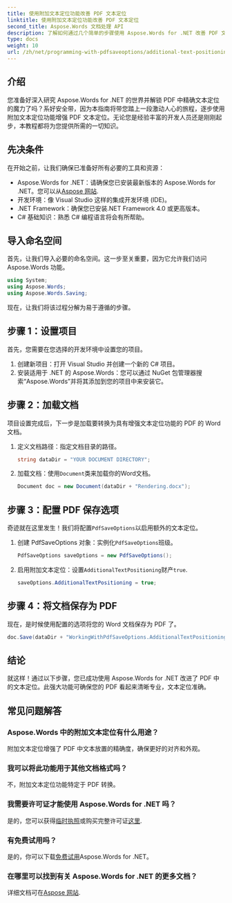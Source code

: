 ```yaml
---
title: 使用附加文本定位功能改善 PDF 文本定位
linktitle: 使用附加文本定位功能改善 PDF 文本定位
second_title: Aspose.Words 文档处理 API
description: 了解如何通过几个简单的步骤使用 Aspose.Words for .NET 改善 PDF 文本定位。增强文档的外观。
type: docs
weight: 10
url: /zh/net/programming-with-pdfsaveoptions/additional-text-positioning/
---
```

## 介绍

您准备好深入研究 Aspose.Words for .NET 的世界并解锁 PDF 中精确文本定位的魔力了吗？系好安全带，因为本指南将带您踏上一段激动人心的旅程，逐步使用附加文本定位功能增强 PDF 文本定位。无论您是经验丰富的开发人员还是刚刚起步，本教程都将为您提供所需的一切知识。

## 先决条件

在开始之前，让我们确保已准备好所有必要的工具和资源：

-  Aspose.Words for .NET：请确保您已安装最新版本的 Aspose.Words for .NET。您可以从[Aspose 网站](https://releases.aspose.com/words/net/).
- 开发环境：像 Visual Studio 这样的集成开发环境 (IDE)。
- .NET Framework：确保您已安装.NET Framework 4.0 或更高版本。
- C# 基础知识：熟悉 C# 编程语言将会有所帮助。

## 导入命名空间

首先，让我们导入必要的命名空间。这一步至关重要，因为它允许我们访问 Aspose.Words 功能。

```csharp
using System;
using Aspose.Words;
using Aspose.Words.Saving;
```

现在，让我们将该过程分解为易于遵循的步骤。

## 步骤 1：设置项目

首先，您需要在您选择的开发环境中设置您的项目。

1. 创建新项目：打开 Visual Studio 并创建一个新的 C# 项目。
2. 安装适用于 .NET 的 Aspose.Words：您可以通过 NuGet 包管理器搜索“Aspose.Words”并将其添加到您的项目中来安装它。

## 步骤 2：加载文档

项目设置完成后，下一步是加载要转换为具有增强文本定位功能的 PDF 的 Word 文档。

1. 定义文档路径：指定文档目录的路径。
    ```csharp
    string dataDir = "YOUR DOCUMENT DIRECTORY";
    ```
2. 加载文档：使用`Document`类来加载你的Word文档。
    ```csharp
    Document doc = new Document(dataDir + "Rendering.docx");
    ```

## 步骤 3：配置 PDF 保存选项

奇迹就在这里发生！我们将配置`PdfSaveOptions`以启用额外的文本定位。

1. 创建 PdfSaveOptions 对象：实例化`PdfSaveOptions`班级。
    ```csharp
    PdfSaveOptions saveOptions = new PdfSaveOptions();
    ```
2. 启用附加文本定位：设置`AdditionalTextPositioning`财产`true`.
    ```csharp
    saveOptions.AdditionalTextPositioning = true;
    ```

## 步骤 4：将文档保存为 PDF

现在，是时候使用配置的选项将您的 Word 文档保存为 PDF 了。

```csharp
doc.Save(dataDir + "WorkingWithPdfSaveOptions.AdditionalTextPositioning.pdf", saveOptions);
```

## 结论

就这样！通过以下步骤，您已成功使用 Aspose.Words for .NET 改进了 PDF 中的文本定位。此强大功能可确保您的 PDF 看起来清晰专业，文本定位准确。

## 常见问题解答

### Aspose.Words 中的附加文本定位有什么用途？
附加文本定位增强了 PDF 中文本放置的精确度，确保更好的对齐和外观。

### 我可以将此功能用于其他文档格式吗？
不，附加文本定位功能特定于 PDF 转换。

### 我需要许可证才能使用 Aspose.Words for .NET 吗？
是的，您可以获得[临时执照](https://purchase.aspose.com/temporary-license/)或购买完整许可证[这里](https://purchase.aspose.com/buy).

### 有免费试用吗？
是的，你可以下载[免费试用](https://releases.aspose.com/)Aspose.Words for .NET。

### 在哪里可以找到有关 Aspose.Words for .NET 的更多文档？
详细文档可在[Aspose 网站](https://reference.aspose.com/words/net/).
